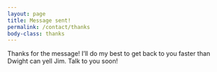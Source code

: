 ```yaml
---
layout: page
title: Message sent!
permalink: /contact/thanks
body-class: thanks
---
```


Thanks for the message! I’ll do my best to get back to you faster than Dwight can yell Jim. Talk to you soon!
